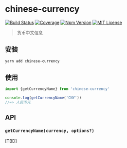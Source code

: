 # chinese-currency

[![Build Status][github_actions_badge]][github_actions_link]
[![Coverage][coveralls_badge]][coveralls_link]
[![Npm Version][package_version_badge]][package_link]
[![MIT License][license_badge]][license_link]

[github_actions_badge]: https://img.shields.io/github/workflow/status/fisker/chinese-currency/CI/main?style=flat-square
[github_actions_link]: https://github.com/fisker/chinese-currency/actions?query=branch%3Amain
[coveralls_badge]: https://img.shields.io/coveralls/github/fisker/chinese-currency/main?style=flat-square
[coveralls_link]: https://coveralls.io/github/fisker/chinese-currency?branch=main
[license_badge]: https://img.shields.io/npm/l/prettier-format.svg?style=flat-square
[license_link]: https://github.com/fisker/chinese-currency/blob/main/license
[package_version_badge]: https://img.shields.io/npm/v/chinese-currency.svg?style=flat-square
[package_link]: https://www.npmjs.com/package/chinese-currency

> 货币中文信息

## 安装

```bash
yarn add chinese-currency
```

## 使用

```js
import {getCurrencyName} from 'chinese-currency'

console.log(getCurrencyName('CNY'))
//=> 人民币元
```

## API

### `getCurrencyName(currency, options?)`

[TBD]
